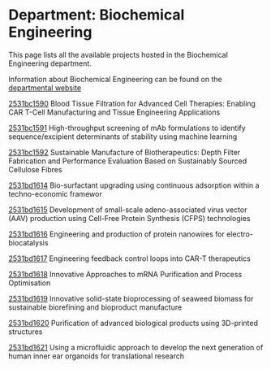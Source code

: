# Department: **Biochemical Engineering**

This page lists all the available projects hosted in the Biochemical Engineering department.

Information about Biochemical Engineering can be found on the [departmental website](https://www.ucl.ac.uk/biochemical-engineering)

[2531bc1590](../projects/2531bc1590.md) Blood Tissue Filtration for Advanced Cell Therapies: Enabling CAR T-Cell Manufacturing and Tissue Engineering Applications

[2531bc1591](../projects/2531bc1591.md) High-throughput screening of mAb formulations to identify sequence/excipient determinants of stability using machine learning

[2531bc1592](../projects/2531bc1592.md) Sustainable Manufacture of Biotherapeutics: Depth Filter Fabrication and Performance Evaluation Based on Sustainably Sourced Cellulose Fibres

[2531bd1614](../projects/2531bd1614.md) Bio-surfactant upgrading using continuous adsorption within a techno-economic framewor

[2531bd1615](../projects/2531bd1615.md) Development of small-scale adeno-associated virus vector (AAV) production using Cell-Free Protein Synthesis (CFPS) technologies

[2531bd1616](../projects/2531bd1616.md) Engineering and production of protein nanowires for electro-biocatalysis

[2531bd1617](../projects/2531bd1617.md) Engineering feedback control loops into CAR-T therapeutics

[2531bd1618](../projects/2531bd1618.md) Innovative Approaches to mRNA Purification and Process Optimisation

[2531bd1619](../projects/2531bd1619.md) Innovative solid-state bioprocessing of seaweed biomass for sustainable biorefining and bioproduct manufacture

[2531bd1620](../projects/2531bd1620.md) Purification of advanced biological products using 3D-printed structures

[2531bd1621](../projects/2531bd1621.md) Using a microfluidic approach to develop the next generation of human inner ear organoids for translational research

